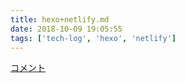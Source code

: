 ```yaml
---
title: hexo+netlify.md
date: 2018-10-09 19:05:55
tags: ['tech-log', 'hexo', 'netlify']
---
```

<!-- 
- [ ] hexoについて調べる
- [ ] hexoでブログを実装してみる
- hexoに乗り換えた経緯
- hexoのメリットとデメリット
 -->



[コメント](https://azriton.github.io/2017/02/26/Hexo%E3%81%AB%E3%82%B3%E3%83%A1%E3%83%B3%E3%83%88%E6%AC%84%E3%81%AEDisqus%E3%82%92%E8%A8%AD%E7%BD%AE/)